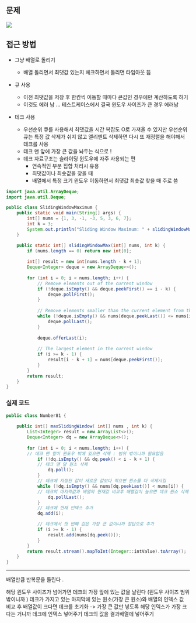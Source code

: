 

## 문제 
![](https://i.imgur.com/Kv7nIlP.png)
## 접근 방법
- 그냥 배열로 돌리기
	- 배열 돌리면서 최댓값 있는지 체크하면서 돌리면 타임아웃 뜸 
- 큐 사용
	- 이전 최댓값을 저장 후 한칸씩 이동할 때마다 큰값인 경우에만 계산하도록 하기 
	- 이것도 에러 남 ... 테스트케이스에서 결국 윈도우 사이즈가 큰 경우 에러남 

- 데크 사용 
	- 우선순위 큐를 사용해서 최댓값을  시간 복잡도 O로 가져올 수 있지만 우선순위 큐는 특정 값 삭제가 쉬지 않고 엘리멘트 삭제하면 다시 또 재정렬을 해야해서 데크를 사용 
	- 데크 맨 앞에 가장 큰 값을 놔두는 식으로 ! 
	- 데크 자료구조는 슬라이딩 윈도우에 자주 사용되는 편 
		- 연속적인 부분 집합 처리시 유용
		- 최댓값이나 최솟값을 찾을 때 
		- 배열에서 특정 크기 윈도우 이동하면서 최댓값 최솟값 찾을 때 주로 씀 


```java
import java.util.ArrayDeque;
import java.util.Deque;

public class SlidingWindowMaximum {
    public static void main(String[] args) {
        int[] nums = {1, 3, -1, -3, 5, 3, 6, 7};
        int k = 3;
        System.out.println("Sliding Window Maximum: " + slidingWindowMax(nums, k));
    }

    public static int[] slidingWindowMax(int[] nums, int k) {
        if (nums.length == 0) return new int[0];
        
        int[] result = new int[nums.length - k + 1];
        Deque<Integer> deque = new ArrayDeque<>();
        
        for (int i = 0; i < nums.length; i++) {
            // Remove elements out of the current window
            if (!deque.isEmpty() && deque.peekFirst() == i - k) {
                deque.pollFirst();
            }
            
            // Remove elements smaller than the current element from the end of deque
            while (!deque.isEmpty() && nums[deque.peekLast()] <= nums[i]) {
                deque.pollLast();
            }
            
            deque.offerLast(i);
            
            // The largest element in the current window
            if (i >= k - 1) {
                result[i - k + 1] = nums[deque.peekFirst()];
            }
        }
        return result;
    }
}

```


### 실제 코드 

```java
public class Number81 {  
  
    public int[] maxSlidingWindow( int[] nums , int k) {  
        List<Integer> result = new ArrayList<>();  
        Deque<Integer> dq = new ArrayDeque<>();  
  
        for (int i = 0; i < nums.length; i++) {  
        // 데크 맨 앞이 윈도우 밖에 있으면 삭제 : 범위 밖이니까 필요없음 
            if (!dq.isEmpty() && dq.peek() < i - k + 1) {  
            // 데크 맨 앞 원소 삭제
                dq.poll();  
            }  
            // 데크에 지정된 값이 새로운 값보다 작으면 원소를 다 삭제시킴
            while (!dq.isEmpty() && nums[dq.peekLast()] < nums[i]) {  
            // 데크의 마지막값과 배열의 현재값 비교후 배열값이 높으면 데크 원소 삭제 그래야 높은 값만 들어있음
                dq.pollLast();  
            } 
            // 데크에 현재 인덱스 추가  
            dq.add(i);  

			// 데크에서 첫 번째 값은 가장 큰 값이니까 정답으로 추가 
            if (i >= k - 1) {  
                result.add(nums[dq.peek()]);  
            }  
        }  
        return result.stream().mapToInt(Integer::intValue).toArray();  
    }  
}
```

----

배열만큼 반복문을 돌린다 . 

해당 윈도우 사이즈가 넘어가면 데크의 가장 앞에 있는 값을 날린다 (윈도우 사이즈 범위 밖이니까 )
데크가 가지고 있는 마지막에 있는 원소(가장 큰 원소)와 배열의 인덱스 값 비교 후 배열값이 크다면 데크를 초기화 -> 가장 큰 값만 넣도록
해당 인덱스가 가장 크다는 거니까 데크에 인덱스 넣어주기 
데크의 값을 결과배열에 넣어주기 

